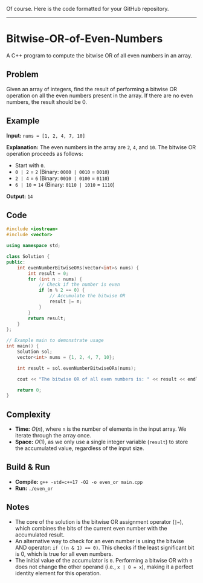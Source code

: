 Of course. Here is the code formatted for your GitHub repository.

-----

# Bitwise-OR-of-Even-Numbers

A C++ program to compute the bitwise OR of all even numbers in an array.

## Problem

Given an array of integers, find the result of performing a bitwise OR operation on all the even numbers present in the array. If there are no even numbers, the result should be 0.

## Example

**Input:** `nums = [1, 2, 4, 7, 10]`

**Explanation:**
The even numbers in the array are `2`, `4`, and `10`.
The bitwise OR operation proceeds as follows:

  - Start with `0`.
  - `0 | 2` = `2` (Binary: `0000 | 0010` = `0010`)
  - `2 | 4` = `6` (Binary: `0010 | 0100` = `0110`)
  - `6 | 10` = `14` (Binary: `0110 | 1010` = `1110`)

**Output:** `14`

## Code

```cpp
#include <iostream>
#include <vector>

using namespace std;

class Solution {
public:
    int evenNumberBitwiseORs(vector<int>& nums) {
        int result = 0;
        for (int n : nums) {
            // Check if the number is even
            if (n % 2 == 0) {
                // Accumulate the bitwise OR
                result |= n;
            }
        }
        return result;
    }
};

// Example main to demonstrate usage
int main() {
    Solution sol;
    vector<int> nums = {1, 2, 4, 7, 10};

    int result = sol.evenNumberBitwiseORs(nums);

    cout << "The bitwise OR of all even numbers is: " << result << endl; // Output: 14

    return 0;
}
```

## Complexity

  - **Time:** $O(n)$, where `n` is the number of elements in the input array. We iterate through the array once.
  - **Space:** $O(1)$, as we only use a single integer variable (`result`) to store the accumulated value, regardless of the input size.

## Build & Run

  - **Compile:** `g++ -std=c++17 -O2 -o even_or main.cpp`
  - **Run:** `./even_or`

## Notes

  - The core of the solution is the bitwise OR assignment operator (`|=`), which combines the bits of the current even number with the accumulated result.
  - An alternative way to check for an even number is using the bitwise AND operator: `if ((n & 1) == 0)`. This checks if the least significant bit is 0, which is true for all even numbers.
  - The initial value of the accumulator is `0`. Performing a bitwise OR with `0` does not change the other operand (i.e., `x | 0 = x`), making it a perfect identity element for this operation.
